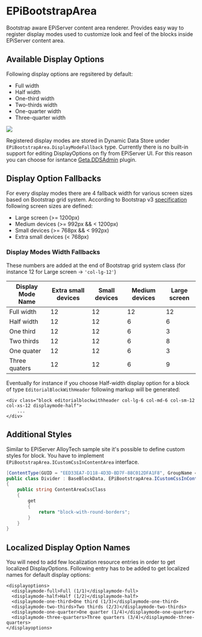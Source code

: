 EPiBootstrapArea
================

Bootstrap aware EPiServer content area renderer. Provides easy way to register display modes used to customize look and feel of the blocks inside EPiServer content area.

## Available Display Options
Following display options are regsitered by default:
* Full width
* Half width
* One-third width
* Two-thirds width
* One-quarter width
* Three-quarter width

![](https://ruiorq.dm2304.livefilestore.com/y2pJ4-y8MWiBSk3Gmk_-7grHj7anXZMfEc6oyw9kbs_lZjjnXJiVWZGQRduzg25S0AblsZgDAXNdlfzlcZRd6KZtAiRtbhHT3GktV2osP8vD44/display-modes.png?psid=1)

Registered display modes are stored in Dynamic Data Store under `EPiBootstrapArea.DisplayModeFallback` type. Currently there is no built-in support for editing DisplayOptions on fly from EPiServer UI. For this reason you can choose for isntance [Geta.DDSAdmin](https://github.com/Geta/DdsAdmin) plugin.

## Display Option Fallbacks
For every display modes there are 4 fallback width for various screen sizes based on Bootstrap grid system. According to Bootstrap v3 [specification](http://getbootstrap.com/css/#grid-options) following screen sizes are defined:
* Large screen (>= 1200px)
* Medium devices (>= 992px && < 1200px)
* Small devices (>= 768px && < 992px)
* Extra small devices (< 768px)

### Display Modes Width Fallbacks
These numbers are added at the end of Bootstrap grid system class (for instance 12 for Large screen -> `'col-lg-12'`)

| Display Mode Name   | Extra small devices | Small devices | Medium devices | Large screen |
|---------------------|---------------------|---------------|----------------|--------------|
|Full width           |12                   |12             |12              |12            |
|Half width           |12                   |12             |6               |6             |
|One third            |12                   |12             |6               |3             |
|Two thirds           |12                   |12             |6               |8             |
|One quater           |12                   |12             |6               |3             |
|Three quaters        |12                   |12             |6               |9             |


Eventually for instance if you choose Half-width display option for a block of type `EditorialBlockWithHeader` following markup will be generated:

```
<div class="block editorialblockwithheader col-lg-6 col-md-6 col-sm-12 col-xs-12 displaymode-half">
    ...
</div>
```

## Additional Styles
Similar to EPiServer AlloyTech sample site it's possible to define custom styles for block. You have to implement `EPiBootstrapArea.ICustomCssInContentArea` interface.

```csharp
[ContentType(GUID = "EED33EA7-D118-4D3D-BD7F-88C012DFA1F8", GroupName = SystemTabNames.Content)]
public class Divider : BaseBlockData, EPiBootstrapArea.ICustomCssInContentArea
{
    public string ContentAreaCssClass
    {
        get
        {
            return "block-with-round-borders";
        }
    }
}
```

## Localized Display Option Names
You will need to add few localization resource entries in order to get localized DisplayOptions. Following entry has to be added to get localized names for default display options:

```
<displayoptions>
  <displaymode-full>Full (1/1)</displaymode-full>
  <displaymode-half>Half (1/2)</displaymode-half>
  <displaymode-one-third>One third (1/3)</displaymode-one-third>
  <displaymode-two-thirds>Two thirds (2/3)</displaymode-two-thirds>
  <displaymode-one-quarter>One quarter (1/4)</displaymode-one-quarter>
  <displaymode-three-quarters>Three quarters (3/4)</displaymode-three-quarters>
</displayoptions>
```
